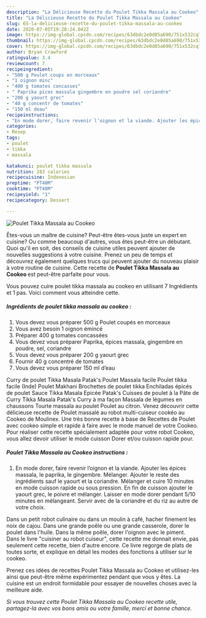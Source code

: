 ```yaml
---
description: "La Délicieuse Recette du Poulet Tikka Massala au Cookeo"
title: "La Délicieuse Recette du Poulet Tikka Massala au Cookeo"
slug: 65-la-delicieuse-recette-du-poulet-tikka-massala-au-cookeo
date: 2020-07-05T19:28:24.042Z
image: https://img-global.cpcdn.com/recipes/63dbdc2e0d85a690/751x532cq70/poulet-tikka-massala-au-cookeo-photo-principale-de-la-recette.jpg
thumbnail: https://img-global.cpcdn.com/recipes/63dbdc2e0d85a690/751x532cq70/poulet-tikka-massala-au-cookeo-photo-principale-de-la-recette.jpg
cover: https://img-global.cpcdn.com/recipes/63dbdc2e0d85a690/751x532cq70/poulet-tikka-massala-au-cookeo-photo-principale-de-la-recette.jpg
author: Bryan Crawford
ratingvalue: 3.4
reviewcount: 7
recipeingredient:
- "500 g Poulet coups en morceaux"
- "1 oignon minc"
- "400 g tomates concasses"
- " Paprika pices massala gingembre en poudre sel coriandre"
- "200 g yaourt grec"
- "40 g concentr de tomates"
- "150 ml deau"
recipeinstructions:
- "En mode dorer, faire revenir l’oignon et la viande. Ajouter les épices massala, le paprika, le gingembre. Mélanger. Ajouter le reste des ingrédients sauf le yaourt et la coriandre. Mélanger et cuire 10 minutes en mode cuisson rapide ou sous pression. En fin de cuisson ajouter le yaourt grec, le poivre et mélanger. Laisser en mode dorer pendant 5/10 minutes en mélangeant. Servir avec de la coriandre et du riz au autre de votre choix."
categories:
- Resep
tags:
- poulet
- tikka
- massala

katakunci: poulet tikka massala 
nutrition: 283 calories
recipecuisine: Indonesian
preptime: "PT40M"
cooktime: "PT40M"
recipeyield: "1"
recipecategory: Dessert

---
```



![Poulet Tikka Massala au Cookeo](https://img-global.cpcdn.com/recipes/63dbdc2e0d85a690/751x532cq70/poulet-tikka-massala-au-cookeo-photo-principale-de-la-recette.jpg)

Êtes-vous un maître de cuisine? Peut-être êtes-vous juste un expert en cuisine? Ou comme beaucoup d'autres, vous êtes peut-être un débutant. Quoi qu'il en soit, des conseils de cuisine utiles peuvent ajouter de nouvelles suggestions à votre cuisine. Prenez un peu de temps et découvrez également quelques trucs qui peuvent ajouter du nouveau plaisir à votre routine de cuisine. Cette recette de <strong> Poulet Tikka Massala au Cookeo </strong> est peut-être parfaite pour vous.

<!--inarticleads1-->

Vous pouvez cuire poulet tikka massala au cookeo en utilisant 7 Ingrédients et 1 pas. Voici comment vous atteindre cette.

##### Ingrédients de poulet tikka massala au cookeo :

1. Vous devez vous préparer 500 g Poulet coupés en morceaux
1. Vous avez besoin 1 oignon émincé
1. Préparer 400 g tomates concassées
1. Vous devez vous préparer  Paprika, épices massala, gingembre en poudre, sel, coriandre
1. Vous devez vous préparer 200 g yaourt grec
1. Fournir 40 g concentré de tomates
1. Vous devez vous préparer 150 ml d’eau


Curry de poulet Tikka Masala Patak&#39;s Poulet Massala facile Poulet tikka facile (Inde) Poulet Makhani Brochettes de poulet tikka Enchiladas épicés de poulet Sauce Tikka Masala Epicée Patak&#39;s Cuisses de poulet à la Pâte de Curry Tikka Masala Patak&#39;s Curry à ma façon Massala de légumes en chaussons Tourte massala au poulet Poulet au citron. Venez découvrir cette délicieuse recette de Poulet massalé au robot multi-cuiseur cookéo au Cookeo de Moulinex. Une très bonne recette à base de Recettes de Poulet avec cookeo simple et rapide à faire avec le mode manuel de votre Cookeo. Pour réaliser cette recette spécialement adaptée pour votre robot Cookeo, vous allez devoir utiliser le mode cuisson Dorer et/ou cuisson rapide pour. 

<!--inarticleads2-->

##### Poulet Tikka Massala au Cookeo instructions :

1. En mode dorer, faire revenir l’oignon et la viande. Ajouter les épices massala, le paprika, le gingembre. Mélanger. Ajouter le reste des ingrédients sauf le yaourt et la coriandre. Mélanger et cuire 10 minutes en mode cuisson rapide ou sous pression. En fin de cuisson ajouter le yaourt grec, le poivre et mélanger. Laisser en mode dorer pendant 5/10 minutes en mélangeant. Servir avec de la coriandre et du riz au autre de votre choix.


Dans un petit robot culinaire ou dans un moulin à café, hacher finement les noix de cajou. Dans une grande poêle ou une grande casserole, dorer le poulet dans l&#39;huile. Dans la même poêle, dorer l&#39;oignon avec le piment. Dans le livre &#34;cuisiner au robot cuiseur&#34;, cette recette me donnait envie, pas seulement cette recette, bien d&#39;autre encore. Ce livre regorge de plats de toutes sorte, et explique en détail les modes des fonctions à utiliser sur le cookeo. 

<!--inarticleads1-->

<p>
Prenez ces idées de recettes Poulet Tikka Massala au Cookeo et utilisez-les ainsi que peut-être même expérimentez pendant que vous y êtes. La cuisine est un endroit formidable pour essayer de nouvelles choses avec la meilleure aide.
</p>

<p>
<i>Si vous trouvez cette Poulet Tikka Massala au Cookeo recette utile, partagez-la avec vos bons amis ou votre famille, merci et bonne chance.</i>
</p>
